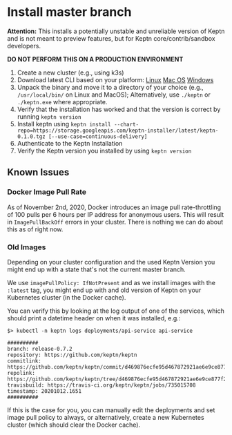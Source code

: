 # Install master branch

**Attention:** This installs a potentially unstable and unreliable version of Keptn and is not meant to preview features, but for Keptn core/contrib/sandbox developers.

**DO NOT PERFORM THIS ON A PRODUCTION ENVIRONMENT**

1. Create a new cluster (e.g., using k3s)
1. Download latest CLI based on your platform: [Linux](https://storage.cloud.google.com/keptn-cli/latest/keptn-linux.zip) [Mac OS](https://storage.cloud.google.com/keptn-cli/latest/keptn-macOS.zip) [Windows](https://storage.cloud.google.com/keptn-cli/latest/keptn-windows.zip)
1. Unpack the binary and move it to a directory of your choice (e.g., `/usr/local/bin/` on Linux and MacOS); Alternatively, use `./keptn` or `./keptn.exe` where appropriate.
1. Verify that the installation has worked and that the version is correct by running `keptn version` 
1. Install keptn using `keptn install --chart-repo=https://storage.googleapis.com/keptn-installer/latest/keptn-0.1.0.tgz [--use-case=continuous-delivery]`
1. Authenticate to the Keptn Installation
1. Verify the Keptn version you installed by using `keptn version`

## Known Issues

### Docker Image Pull Rate
As of November 2nd, 2020, Docker introduces an image pull rate-throttling of 100 pulls per 6 hours per IP address for anonymous users. 
This will result in `ImagePullBackOff` errors in your cluster. There is nothing we can do about this as of right now.

### Old Images
Depending on your cluster configuration and the used Keptn Version you might end up with a state that's not the current master branch.

We use `imagePullPolicy: IfNotPresent` and as we install images with the `:latest` tag, you might end up with and old version of Keptn on your Kubernetes cluster (in the Docker cache). 

You can verify this by looking at the log output of one of the services, which should print a datetime header on when it was installed, e.g.:
```
$> kubectl -n keptn logs deployments/api-service api-service

##########
branch: release-0.7.2
repository: https://github.com/keptn/keptn
commitlink: https://github.com/keptn/keptn/commit/d469876ecfe95d467872921ae6e9ce877f2ccca6
repolink: https://github.com/keptn/keptn/tree/d469876ecfe95d467872921ae6e9ce877f2ccca6
travisbuild: https://travis-ci.org/keptn/keptn/jobs/735015708
timestamp: 20201012.1651
##########

```

If this is the case for you, you can manually edit the deployments and set image pull policy to always, or alternatively, create a new Kubernetes cluster (which should clear the Docker cache).
